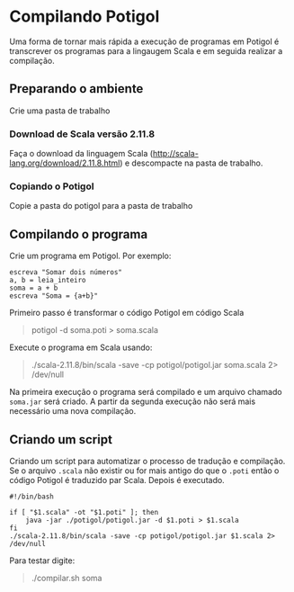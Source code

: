 # Compilando Potigol

Uma forma de tornar mais rápida a execução de programas em Potigol é transcrever
os programas para a lingaugem Scala e em seguida realizar a compilação.

## Preparando o ambiente

Crie uma pasta de trabalho

### Download de Scala versão 2.11.8

Faça o download da linguagem Scala (http://scala-lang.org/download/2.11.8.html) e descompacte na pasta de trabalho.

### Copiando o Potigol

Copie a pasta do potigol para a pasta de trabalho


## Compilando o programa

Crie um programa em Potigol. Por exemplo:

````
escreva "Somar dois números"
a, b = leia_inteiro
soma = a + b
escreva "Soma = {a+b}"
````

Primeiro passo é transformar o código Potigol em código Scala
> potigol -d soma.poti > soma.scala

Execute o programa em Scala usando:

> ./scala-2.11.8/bin/scala -save -cp potigol/potigol.jar soma.scala 2> /dev/null
 
Na primeira execução o programa será compilado e um arquivo chamado `soma.jar` será criado.
A partir da segunda execução não será mais necessário uma nova compilação.

## Criando um script

Criando um script para automatizar o processo de tradução e compilação. Se o arquivo `.scala` não existir ou for mais antigo
do que o `.poti` então o código Potigol é traduzido par Scala. Depois é executado.

````
#!/bin/bash

if [ "$1.scala" -ot "$1.poti" ]; then
    java -jar ./potigol/potigol.jar -d $1.poti > $1.scala
fi
./scala-2.11.8/bin/scala -save -cp potigol/potigol.jar $1.scala 2> /dev/null
````

Para testar digite:

> ./compilar.sh soma
